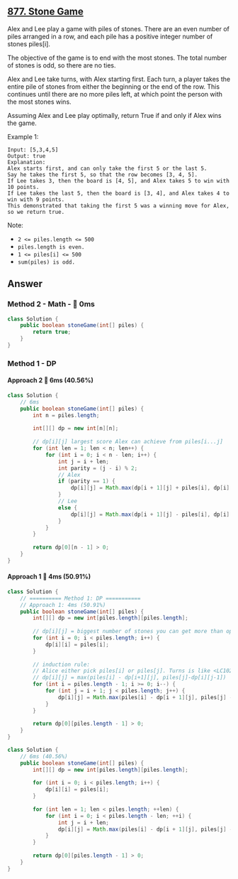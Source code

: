 ## [877. Stone Game](https://leetcode.com/problems/stone-game/)

Alex and Lee play a game with piles of stones.  There are an even number of piles arranged in a row, and each pile has a positive integer number of stones piles[i].

The objective of the game is to end with the most stones.  The total number of stones is odd, so there are no ties.

Alex and Lee take turns, with Alex starting first.  Each turn, a player takes the entire pile of stones from either the beginning or the end of the row.  This continues until there are no more piles left, at which point the person with the most stones wins.

Assuming Alex and Lee play optimally, return True if and only if Alex wins the game.

Example 1:
```
Input: [5,3,4,5]
Output: true
Explanation: 
Alex starts first, and can only take the first 5 or the last 5.
Say he takes the first 5, so that the row becomes [3, 4, 5].
If Lee takes 3, then the board is [4, 5], and Alex takes 5 to win with 10 points.
If Lee takes the last 5, then the board is [3, 4], and Alex takes 4 to win with 9 points.
This demonstrated that taking the first 5 was a winning move for Alex, so we return true.
``` 

Note:

- `2 <= piles.length <= 500`
- `piles.length is even.`
- `1 <= piles[i] <= 500`
- `sum(piles) is odd.`

## Answer
### Method 2 - Math - :rocket: 0ms
```java
class Solution {
    public boolean stoneGame(int[] piles) {
        return true;
    }
}
```
### Method 1 - DP
#### Approach 2 :turtle: 6ms (40.56%)
```java
class Solution {
    // 6ms
    public boolean stoneGame(int[] piles) {
        int n = piles.length;
        
        int[][] dp = new int[n][n];
        
        // dp[i][j] largest score Alex can achieve from piles[i...j]
        for (int len = 1; len < n; len++) {
            for (int i = 0; i < n - len; i++) {
                int j = i + len;
                int parity = (j - i) % 2;
                // Alex
                if (parity == 1) {
                    dp[i][j] = Math.max(dp[i + 1][j] + piles[i], dp[i][j - 1] + piles[j]);
                }
                // Lee
                else {
                    dp[i][j] = Math.max(dp[i + 1][j] - piles[i], dp[i][j - 1] - piles[j]);
                }
            }
        }
        
        return dp[0][n - 1] > 0;
    }
}
```
#### Approach 1 :rabbit: 4ms (50.91%)
```java
class Solution {
    // ========== Method 1: DP ===========
    // Approach 1: 4ms (50.91%)
    public boolean stoneGame(int[] piles) {
        int[][] dp = new int[piles.length][piles.length];
        
        // dp[i][j] = biggest number of stones you can get more than opponent picking piles in piles[i:j]
        for (int i = 0; i < piles.length; i++) {
            dp[i][i] = piles[i];
        }
        
        // induction rule: 
        // Alice either pick piles[i] or piles[j]. Turns is like <LC1025.Divisor Game>. true->false, positive -> negative.
        // dp[i][j] = max(piles[i] - dp[i+1][j], piles[j]-dp[i][j-1])
        for (int i = piles.length - 1; i >= 0; i--) {
            for (int j = i + 1; j < piles.length; j++) {
                dp[i][j] = Math.max(piles[i] - dp[i + 1][j], piles[j] - dp[i][j - 1]);
            }
        }
        
        return dp[0][piles.length - 1] > 0;
    }
}
```
```java
class Solution {
    // 6ms (40.56%)
    public boolean stoneGame(int[] piles) {
        int[][] dp = new int[piles.length][piles.length];
        
        for (int i = 0; i < piles.length; i++) {
            dp[i][i] = piles[i];
        }
        
        for (int len = 1; len < piles.length; ++len) {
            for (int i = 0; i < piles.length - len; ++i) {
                int j = i + len;
                dp[i][j] = Math.max(piles[i] - dp[i + 1][j], piles[j] - dp[i][j - 1]);
            }
        }
        
        return dp[0][piles.length - 1] > 0;
    }
}
```
